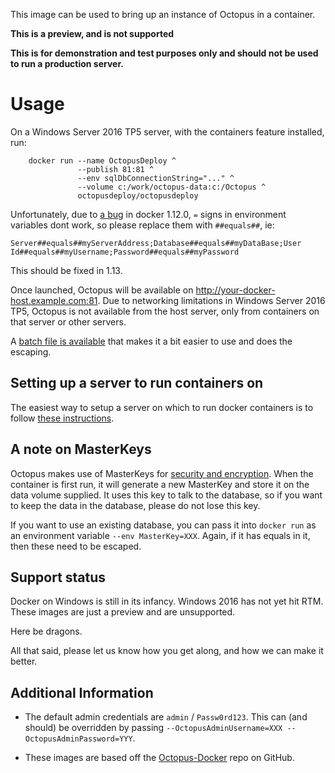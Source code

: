 This image can be used to bring up an instance of Octopus in a container.

**This is a preview, and is not supported**

**This is for demonstration and test purposes only and should not be used to run a production server.**

# Usage #

On a Windows Server 2016 TP5 server, with the containers feature installed, run:

```
	docker run --name OctopusDeploy ^
	           --publish 81:81 ^
	           --env sqlDbConnectionString="..." ^
	           --volume c:/work/octopus-data:c:/Octopus ^
	           octopusdeploy/octopusdeploy
```

Unfortunately, due to [a bug](https://github.com/docker/docker/issues/26178) in docker 1.12.0, `=` signs in environment variables dont work, so please replace them with `##equals##`, ie: 

```
Server##equals##myServerAddress;Database##equals##myDataBase;User Id##equals##myUsername;Password##equals##myPassword
```

This should be fixed in 1.13.

Once launched, Octopus will be available on http://your-docker-host.example.com:81. Due to networking limitations in Windows Server 2016 TP5, Octopus is not available from the host server, only from containers on that server or other servers.

A [batch file is available](https://github.com/OctopusDeploy/Octopus-Docker/blob/master/start-with-external-sql.cmd) that makes it a bit easier to use and does the escaping.

## Setting up a server to run containers on ##

The easiest way to setup a server on which to run docker containers is to follow [these instructions](https://msdn.microsoft.com/en-au/virtualization/windowscontainers/quick_start/quick_start_windows_server).

## A note on MasterKeys ##

Octopus makes use of MasterKeys for [security and encryption](http://docs.octopusdeploy.com/display/OD/Security+and+encryption). When the container is first run, it will generate a new MasterKey and store it on the data volume supplied. It uses this key to talk to the database, so if you want to keep the data in the database, please do not lose this key.

If you want to use an existing database, you can pass it into `docker run` as an environment variable `--env MasterKey=XXX`. Again, if it has equals in it, then these need to be escaped. 

## Support status ##

Docker on Windows is still in its infancy.
Windows 2016 has not yet hit RTM.
These images are just a preview and are unsupported.

Here be dragons.

All that said, please let us know how you get along, and how we can make it better.

## Additional Information ##

* The default admin credentials are `admin` / `Passw0rd123`. This can (and should) be overridden by passing `--OctopusAdminUsername=XXX --OctopusAdminPassword=YYY`.

* These images are based off the [Octopus-Docker](https://github.com/OctopusDeploy/Octopus-Docker) repo on GitHub.
